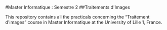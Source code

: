 #Master Informatique : Semestre 2
##Traitements d'Images

This repository contains all the practicals concerning the “Traitement d'images” course in Master Informatique at the University of Lille 1, France.

